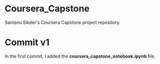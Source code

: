 # Coursera_Capstone
Santanu Sikder's Coursera Capstone project repository.

# Commit v1
In the first commit, I added the **coursera_capstone_notebook.ipynb** file.
